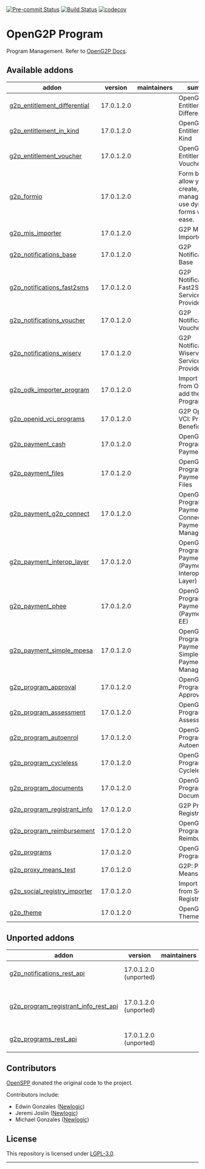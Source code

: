 
<!-- /!\ Non OCA Context : Set here the badge of your runbot / runboat instance. -->
[![Pre-commit Status](https://github.com/openg2p/openg2p-program/actions/workflows/pre-commit.yml/badge.svg?branch=17.0-1.2)](https://github.com/openg2p/openg2p-program/actions/workflows/pre-commit.yml?query=branch%3A17.0-1.2)
[![Build Status](https://github.com/openg2p/openg2p-program/actions/workflows/test.yml/badge.svg?branch=17.0-1.2)](https://github.com/openg2p/openg2p-program/actions/workflows/test.yml?query=branch%3A17.0-1.2)
[![codecov](https://codecov.io/gh/openg2p/openg2p-program/branch/17.0-1.2/graph/badge.svg)](https://codecov.io/gh/openg2p/openg2p-program)
<!-- /!\ Non OCA Context : Set here the badge of your translation instance. -->

<!-- /!\ do not modify above this line -->

# OpenG2P Program

Program Management. Refer to [OpenG2P Docs](https://docs.openg2p.org).

<!-- /!\ do not modify below this line -->

<!-- prettier-ignore-start -->

[//]: # (addons)

Available addons
----------------
addon | version | maintainers | summary
--- | --- | --- | ---
[g2p_entitlement_differential](g2p_entitlement_differential/) | 17.0.1.2.0 |  | OpenG2P Entitlement: Differential
[g2p_entitlement_in_kind](g2p_entitlement_in_kind/) | 17.0.1.2.0 |  | OpenG2P Entitlement: In-Kind
[g2p_entitlement_voucher](g2p_entitlement_voucher/) | 17.0.1.2.0 |  | OpenG2P Entitlement: Voucher
[g2p_formio](g2p_formio/) | 17.0.1.2.0 |  | Form builders allow you to create, manage, and use dynamic forms with ease.
[g2p_mis_importer](g2p_mis_importer/) | 17.0.1.2.0 |  | G2P MIS Importer
[g2p_notifications_base](g2p_notifications_base/) | 17.0.1.2.0 |  | G2P Notifications: Base
[g2p_notifications_fast2sms](g2p_notifications_fast2sms/) | 17.0.1.2.0 |  | G2P Notifications: Fast2SMS Service Provider
[g2p_notifications_voucher](g2p_notifications_voucher/) | 17.0.1.2.0 |  | G2P Notifications: Voucher
[g2p_notifications_wiserv](g2p_notifications_wiserv/) | 17.0.1.2.0 |  | G2P Notifications: Wiserv SMS Service Provider
[g2p_odk_importer_program](g2p_odk_importer_program/) | 17.0.1.2.0 |  | Import records from ODK and add then into Program
[g2p_openid_vci_programs](g2p_openid_vci_programs/) | 17.0.1.2.0 |  | G2P OpenID VCI: Program Beneficiaries
[g2p_payment_cash](g2p_payment_cash/) | 17.0.1.2.0 |  | OpenG2P Program Payment: Cash
[g2p_payment_files](g2p_payment_files/) | 17.0.1.2.0 |  | OpenG2P Program Payments: In Files
[g2p_payment_g2p_connect](g2p_payment_g2p_connect/) | 17.0.1.2.0 |  | OpenG2P Program Payment: G2P Connect Payment Manager
[g2p_payment_interop_layer](g2p_payment_interop_layer/) | 17.0.1.2.0 |  | OpenG2P Program Payment (Payment Interoperability Layer)
[g2p_payment_phee](g2p_payment_phee/) | 17.0.1.2.0 |  | OpenG2P Program Payment (Payment Hub EE)
[g2p_payment_simple_mpesa](g2p_payment_simple_mpesa/) | 17.0.1.2.0 |  | OpenG2P Program Payment: Simple Mpesa Payment Manager
[g2p_program_approval](g2p_program_approval/) | 17.0.1.2.0 |  | OpenG2P Program: Approval
[g2p_program_assessment](g2p_program_assessment/) | 17.0.1.2.0 |  | OpenG2P Program: Assessment
[g2p_program_autoenrol](g2p_program_autoenrol/) | 17.0.1.2.0 |  | OpenG2P Programs: Autoenrol
[g2p_program_cycleless](g2p_program_cycleless/) | 17.0.1.2.0 |  | OpenG2P Programs: Cycleless
[g2p_program_documents](g2p_program_documents/) | 17.0.1.2.0 |  | OpenG2P Program: Documents
[g2p_program_registrant_info](g2p_program_registrant_info/) | 17.0.1.2.0 |  | G2P Program: Registrant Info
[g2p_program_reimbursement](g2p_program_reimbursement/) | 17.0.1.2.0 |  | OpenG2P Programs: Reimbursement
[g2p_programs](g2p_programs/) | 17.0.1.2.0 |  | OpenG2P Programs
[g2p_proxy_means_test](g2p_proxy_means_test/) | 17.0.1.2.0 |  | G2P: Proxy Means Test
[g2p_social_registry_importer](g2p_social_registry_importer/) | 17.0.1.2.0 |  | Import records from Social Registry
[g2p_theme](g2p_theme/) | 17.0.1.2.0 |  | OpenG2P Theme


Unported addons
---------------
addon | version | maintainers | summary
--- | --- | --- | ---
[g2p_notifications_rest_api](g2p_notifications_rest_api/) | 17.0.1.2.0 (unported) |  | G2P Notifications: REST API
[g2p_program_registrant_info_rest_api](g2p_program_registrant_info_rest_api/) | 17.0.1.2.0 (unported) |  | G2P Program : Program Registrant Info Rest API
[g2p_programs_rest_api](g2p_programs_rest_api/) | 17.0.1.2.0 (unported) |  | G2P Programs: REST API

[//]: # (end addons)

<!-- prettier-ignore-end -->

## Contributors

[OpenSPP](https://openspp.org) donated the original code to the project.

Contributors include:

* Edwin Gonzales ([Newlogic](https://newlogic.com))
* Jeremi Joslin ([Newlogic](https://newlogic.com))
* Michael Gonzales ([Newlogic](https://newlogic.com))

## License

This repository is licensed under [LGPL-3.0](LICENSE).

----
<!-- /!\ Non OCA Context : Set here the full description of your organization. -->
